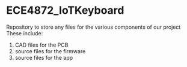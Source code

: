 # ECE4872_IoTKeyboard
Repository to store any files for the various components of our project
These include:
1. CAD files for the PCB
2. source files for the firmware
3. source files for the app
